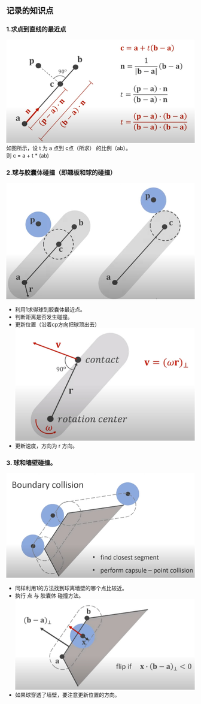 ## 记录的知识点

### 1.求点到直线的最近点   

![2d](点到直线.png)
如图所示，设 t 为 a 点到 c点（所求） 的比例（ab）。   
则 c = a + t * (ab)   

### 2.球与胶囊体碰撞（即翘板和球的碰撞）

![2d](球与胶囊体碰撞.png)
- 利用1求得球到胶囊体最近点。   
- 判断距离是否发生碰撞。
- 更新位置（沿着cp方向把球顶出去）   
![2d](挡板更新碰撞速度.png)
- 更新速度，方向为 r 方向。
### 3. 球和墙壁碰撞。
![2d](球与墙壁碰撞.png)
- 同样利用1的方法找到球离墙壁的哪个点比较近。
- 执行 点 与 胶囊体 碰撞方法。    
![2d](球穿透墙壁.png)
- 如果球穿透了墙壁，要注意更新位置的方向。
